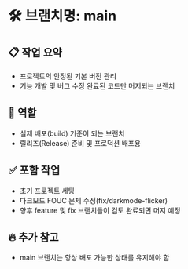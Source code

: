 # 🛠 브랜치명: main

## 📋 작업 요약
- 프로젝트의 안정된 기본 버전 관리
- 기능 개발 및 버그 수정 완료된 코드만 머지되는 브랜치

## 🎯 역할
- 실제 배포(build) 기준이 되는 브랜치
- 릴리즈(Release) 준비 및 프로덕션 배포용

## ✅ 포함 작업
- 초기 프로젝트 세팅
- 다크모드 FOUC 문제 수정(fix/darkmode-flicker)
- 향후 feature 및 fix 브랜치들이 검토 완료되면 머지 예정

## 🔥 추가 참고
- main 브랜치는 항상 배포 가능한 상태를 유지해야 함
